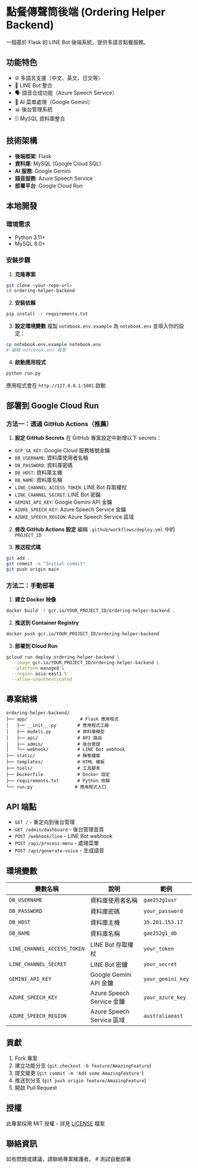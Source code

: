 # 點餐傳聲筒後端 (Ordering Helper Backend)

一個基於 Flask 的 LINE Bot 後端系統，提供多語言點餐服務。

## 功能特色

- 🌐 多語言支援（中文、英文、日文等）
- 🤖 LINE Bot 整合
- 🗣️ 語音合成功能（Azure Speech Service）
- 🧠 AI 菜單處理（Google Gemini）
- 📊 後台管理系統
- 🗄️ MySQL 資料庫整合

## 技術架構

- **後端框架**: Flask
- **資料庫**: MySQL (Google Cloud SQL)
- **AI 服務**: Google Gemini
- **語音服務**: Azure Speech Service
- **部署平台**: Google Cloud Run

## 本地開發

### 環境需求
- Python 3.11+
- MySQL 8.0+

### 安裝步驟

1. **克隆專案**
```bash
git clone <your-repo-url>
cd ordering-helper-backend
```

2. **安裝依賴**
```bash
pip install -r requirements.txt
```

3. **設定環境變數**
複製 `notebook.env.example` 為 `notebook.env` 並填入你的設定：
```bash
cp notebook.env.example notebook.env
# 編輯 notebook.env 檔案
```

4. **啟動應用程式**
```bash
python run.py
```

應用程式會在 `http://127.0.0.1:5001` 啟動

## 部署到 Google Cloud Run

### 方法一：透過 GitHub Actions（推薦）

1. **設定 GitHub Secrets**
在 GitHub 專案設定中新增以下 secrets：
- `GCP_SA_KEY`: Google Cloud 服務帳號金鑰
- `DB_USERNAME`: 資料庫使用者名稱
- `DB_PASSWORD`: 資料庫密碼
- `DB_HOST`: 資料庫主機
- `DB_NAME`: 資料庫名稱
- `LINE_CHANNEL_ACCESS_TOKEN`: LINE Bot 存取權杖
- `LINE_CHANNEL_SECRET`: LINE Bot 密鑰
- `GEMINI_API_KEY`: Google Gemini API 金鑰
- `AZURE_SPEECH_KEY`: Azure Speech Service 金鑰
- `AZURE_SPEECH_REGION`: Azure Speech Service 區域

2. **修改 GitHub Actions 設定**
編輯 `.github/workflows/deploy.yml` 中的 `PROJECT_ID`

3. **推送程式碼**
```bash
git add .
git commit -m "Initial commit"
git push origin main
```

### 方法二：手動部署

1. **建立 Docker 映像**
```bash
docker build -t gcr.io/YOUR_PROJECT_ID/ordering-helper-backend .
```

2. **推送到 Container Registry**
```bash
docker push gcr.io/YOUR_PROJECT_ID/ordering-helper-backend
```

3. **部署到 Cloud Run**
```bash
gcloud run deploy ordering-helper-backend \
  --image gcr.io/YOUR_PROJECT_ID/ordering-helper-backend \
  --platform managed \
  --region asia-east1 \
  --allow-unauthenticated
```

## 專案結構

```
ordering-helper-backend/
├── app/                    # Flask 應用程式
│   ├── __init__.py        # 應用程式工廠
│   ├── models.py          # 資料庫模型
│   ├── api/               # API 路由
│   ├── admin/             # 後台管理
│   └── webhook/           # LINE Bot webhook
├── static/                # 靜態檔案
├── templates/             # HTML 模板
├── tools/                 # 工具腳本
├── Dockerfile             # Docker 設定
├── requirements.txt       # Python 依賴
└── run.py                # 應用程式入口
```

## API 端點

- `GET /` - 重定向到後台管理
- `GET /admin/dashboard` - 後台管理首頁
- `POST /webhook/line` - LINE Bot webhook
- `POST /api/process-menu` - 處理菜單
- `POST /api/generate-voice` - 生成語音

## 環境變數

| 變數名稱 | 說明 | 範例 |
|---------|------|------|
| `DB_USERNAME` | 資料庫使用者名稱 | `gae252g1usr` |
| `DB_PASSWORD` | 資料庫密碼 | `your_password` |
| `DB_HOST` | 資料庫主機 | `35.201.153.17` |
| `DB_NAME` | 資料庫名稱 | `gae252g1_db` |
| `LINE_CHANNEL_ACCESS_TOKEN` | LINE Bot 存取權杖 | `your_token` |
| `LINE_CHANNEL_SECRET` | LINE Bot 密鑰 | `your_secret` |
| `GEMINI_API_KEY` | Google Gemini API 金鑰 | `your_gemini_key` |
| `AZURE_SPEECH_KEY` | Azure Speech Service 金鑰 | `your_azure_key` |
| `AZURE_SPEECH_REGION` | Azure Speech Service 區域 | `australiaeast` |

## 貢獻

1. Fork 專案
2. 建立功能分支 (`git checkout -b feature/AmazingFeature`)
3. 提交變更 (`git commit -m 'Add some AmazingFeature'`)
4. 推送到分支 (`git push origin feature/AmazingFeature`)
5. 開啟 Pull Request

## 授權

此專案採用 MIT 授權 - 詳見 [LICENSE](LICENSE) 檔案

## 聯絡資訊

如有問題或建議，請聯絡專案維護者。 # 測試自動部署
